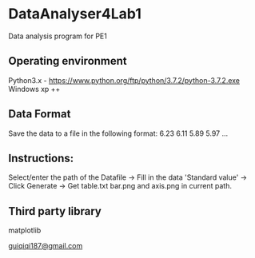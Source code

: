 # DataAnalyser4Lab1
Data analysis program for PE1

## Operating environment
Python3.x - https://www.python.org/ftp/python/3.7.2/python-3.7.2.exe
Windows xp ++

## Data Format
Save the data to a file in the following format:
6.23 6.11 5.89 5.97 ...

## Instructions:
Select/enter the path of the Datafile ->
Fill in the data 'Standard value' ->
Click Generate ->
Get table.txt bar.png and axis.png in current path.

## Third party library
matplotlib

guiqiqi187@gmail.com
